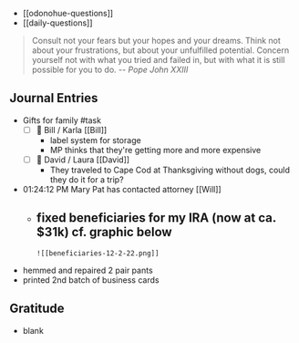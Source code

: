 - [[odonohue-questions]]
- [[daily-questions]]

> Consult not your fears but your hopes and your dreams. Think not about your frustrations, but about your unfulfilled potential. Concern yourself not with what you tried and failed in, but with what it is still possible for you to do.
> -- <cite>Pope John XXIII</cite>

## Journal Entries
- Gifts for family #task
	-  [ ] 📅 Bill / Karla [[Bill]]
		- label system for storage 
		- MP thinks that they're getting more and more expensive
	-  [ ] 🛫 David / Laura [[David]]
		- They traveled to Cape Cod at Thanksgiving without dogs, could they do it for a trip?
- 01:24:12 PM Mary Pat has contacted attorney [[Will]]
	- fixed beneficiaries for my IRA (now at ca. $31k) cf. graphic below
		- 
		  ![[beneficiaries-12-2-22.png]]
- hemmed and repaired 2 pair pants
- printed 2nd batch of business cards
## Gratitude
- blank


